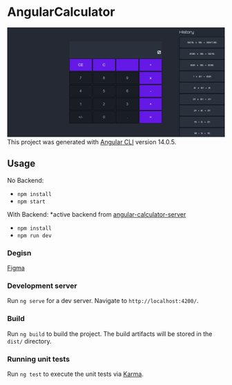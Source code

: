 # AngularCalculator
![src/assets/img/view.PNG](src/assets/img/view.PNG)
This project was generated with [Angular CLI](https://github.com/angular/angular-cli) version 14.0.5.

## Usage
No Backend:
- `npm install`
- `npm start`

With Backend:
*active backend from [angular-calculator-server](https://github.com/Douglashwang82/angular-calculator-server)
- `npm install`
- `npm run dev`

### Degisn
[Figma](https://www.figma.com/file/8REH8pa7fC62HPCfqwkPPI/Untitled?node-id=0%3A1)

### Development server

Run `ng serve` for a dev server. Navigate to `http://localhost:4200/`.

### Build

Run `ng build` to build the project. The build artifacts will be stored in the `dist/` directory.

### Running unit tests

Run `ng test` to execute the unit tests via [Karma](https://karma-runner.github.io).

